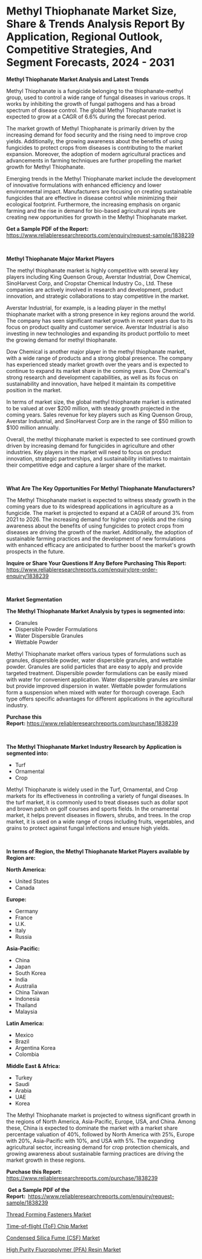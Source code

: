 <p><h1>Methyl Thiophanate Market Size, Share & Trends Analysis Report By Application, Regional Outlook, Competitive Strategies, And Segment Forecasts, 2024 - 2031</h1></p><p><strong>Methyl Thiophanate Market Analysis and Latest Trends</strong></p>
<p><p>Methyl Thiophanate is a fungicide belonging to the thiophanate-methyl group, used to control a wide range of fungal diseases in various crops. It works by inhibiting the growth of fungal pathogens and has a broad spectrum of disease control. The global Methyl Thiophanate market is expected to grow at a CAGR of 6.6% during the forecast period.</p><p>The market growth of Methyl Thiophanate is primarily driven by the increasing demand for food security and the rising need to improve crop yields. Additionally, the growing awareness about the benefits of using fungicides to protect crops from diseases is contributing to the market expansion. Moreover, the adoption of modern agricultural practices and advancements in farming techniques are further propelling the market growth for Methyl Thiophanate.</p><p>Emerging trends in the Methyl Thiophanate market include the development of innovative formulations with enhanced efficiency and lower environmental impact. Manufacturers are focusing on creating sustainable fungicides that are effective in disease control while minimizing their ecological footprint. Furthermore, the increasing emphasis on organic farming and the rise in demand for bio-based agricultural inputs are creating new opportunities for growth in the Methyl Thiophanate market.</p></p>
<p><strong>Get a Sample PDF of the Report:&nbsp;</strong> <a href="https://www.reliableresearchreports.com/enquiry/request-sample/1838239">https://www.reliableresearchreports.com/enquiry/request-sample/1838239</a></p>
<p>&nbsp;</p>
<p><strong>Methyl Thiophanate Major Market Players</strong></p>
<p><p>The methyl thiophanate market is highly competitive with several key players including King Quenson Group, Averstar Industrial, Dow Chemical, SinoHarvest Corp, and Cropstar Chemical Industry Co., Ltd. These companies are actively involved in research and development, product innovation, and strategic collaborations to stay competitive in the market.</p><p>Averstar Industrial, for example, is a leading player in the methyl thiophanate market with a strong presence in key regions around the world. The company has seen significant market growth in recent years due to its focus on product quality and customer service. Averstar Industrial is also investing in new technologies and expanding its product portfolio to meet the growing demand for methyl thiophanate.</p><p>Dow Chemical is another major player in the methyl thiophanate market, with a wide range of products and a strong global presence. The company has experienced steady market growth over the years and is expected to continue to expand its market share in the coming years. Dow Chemical's strong research and development capabilities, as well as its focus on sustainability and innovation, have helped it maintain its competitive position in the market.</p><p>In terms of market size, the global methyl thiophanate market is estimated to be valued at over $200 million, with steady growth projected in the coming years. Sales revenue for key players such as King Quenson Group, Averstar Industrial, and SinoHarvest Corp are in the range of $50 million to $100 million annually.</p><p>Overall, the methyl thiophanate market is expected to see continued growth driven by increasing demand for fungicides in agriculture and other industries. Key players in the market will need to focus on product innovation, strategic partnerships, and sustainability initiatives to maintain their competitive edge and capture a larger share of the market.</p></p>
<p>&nbsp;</p>
<p><strong>What Are The Key Opportunities For Methyl Thiophanate Manufacturers?</strong></p>
<p><p>The Methyl Thiophanate market is expected to witness steady growth in the coming years due to its widespread applications in agriculture as a fungicide. The market is projected to expand at a CAGR of around 3% from 2021 to 2026. The increasing demand for higher crop yields and the rising awareness about the benefits of using fungicides to protect crops from diseases are driving the growth of the market. Additionally, the adoption of sustainable farming practices and the development of new formulations with enhanced efficacy are anticipated to further boost the market's growth prospects in the future.</p></p>
<p><strong>Inquire or Share Your Questions If Any Before Purchasing This Report:</strong> <a href="https://www.reliableresearchreports.com/enquiry/pre-order-enquiry/1838239">https://www.reliableresearchreports.com/enquiry/pre-order-enquiry/1838239</a></p>
<p>&nbsp;</p>
<p><strong>Market Segmentation</strong></p>
<p><strong>The Methyl Thiophanate Market Analysis by types is segmented into:</strong></p>
<p><ul><li>Granules</li><li>Dispersible Powder Formulations</li><li>Water Dispersible Granules</li><li>Wettable Powder</li></ul></p>
<p><p>Methyl Thiophanate market offers various types of formulations such as granules, dispersible powder, water dispersible granules, and wettable powder. Granules are solid particles that are easy to apply and provide targeted treatment. Dispersible powder formulations can be easily mixed with water for convenient application. Water dispersible granules are similar but provide improved dispersion in water. Wettable powder formulations form a suspension when mixed with water for thorough coverage. Each type offers specific advantages for different applications in the agricultural industry.</p></p>
<p><strong>Purchase this Report:&nbsp;</strong><a href="https://www.reliableresearchreports.com/purchase/1838239">https://www.reliableresearchreports.com/purchase/1838239</a></p>
<p>&nbsp;</p>
<p><strong>The Methyl Thiophanate Market Industry Research by Application is segmented into:</strong></p>
<p><ul><li>Turf</li><li>Ornamental</li><li>Crop</li></ul></p>
<p><p>Methyl Thiophanate is widely used in the Turf, Ornamental, and Crop markets for its effectiveness in controlling a variety of fungal diseases. In the turf market, it is commonly used to treat diseases such as dollar spot and brown patch on golf courses and sports fields. In the ornamental market, it helps prevent diseases in flowers, shrubs, and trees. In the crop market, it is used on a wide range of crops including fruits, vegetables, and grains to protect against fungal infections and ensure high yields.</p></p>
<p>&nbsp;</p>
<p><strong>In terms of Region, the Methyl Thiophanate Market Players available by Region are:</strong></p>
<p>
    <p> <strong> North America: </strong>
        <ul>
            <li>United States</li>
            <li>Canada</li>
        </ul>
        </p> 
    <p> <strong> Europe: </strong>
        <ul>
            <li>Germany</li>
            <li>France</li>
            <li>U.K.</li>
            <li>Italy</li>
            <li>Russia</li>
        </ul>
        </p> 
    <p> <strong> Asia-Pacific: </strong>
        <ul>
            <li>China</li>
            <li>Japan</li>
            <li>South Korea</li>
            <li>India</li>
            <li>Australia</li>
            <li>China Taiwan</li>
            <li>Indonesia</li>
            <li>Thailand</li>
            <li>Malaysia</li>
        </ul>
        </p> 
    <p> <strong> Latin America: </strong>
        <ul>
            <li>Mexico</li>
            <li>Brazil</li>
            <li>Argentina Korea</li>
            <li>Colombia</li>
        </ul>
        </p> 
    <p> <strong> Middle East & Africa: </strong>
        <ul>
            <li>Turkey</li>
            <li>Saudi</li>
            <li>Arabia</li>
            <li>UAE</li>
            <li>Korea</li>
        </ul>
    </p>
    </p>
<p><p>The Methyl Thiophanate market is projected to witness significant growth in the regions of North America, Asia-Pacific, Europe, USA, and China. Among these, China is expected to dominate the market with a market share percentage valuation of 40%, followed by North America with 25%, Europe with 20%, Asia-Pacific with 10%, and USA with 5%. The expanding agricultural sector, increasing demand for crop protection chemicals, and growing awareness about sustainable farming practices are driving the market growth in these regions.</p></p>
<p><strong>Purchase this Report: </strong><a href="https://www.reliableresearchreports.com/purchase/1838239">https://www.reliableresearchreports.com/purchase/1838239</a></p>
<p>&nbsp;<strong>Get a Sample PDF of the Report:&nbsp;&nbsp;</strong><a href="https://www.reliableresearchreports.com/enquiry/request-sample/1838239">https://www.reliableresearchreports.com/enquiry/request-sample/1838239</a></p>
<p><strong></strong></p>
<p><p><a href="https://unruly-ladybug-44b.notion.site/Insights-into-Thread-Forming-Fasteners-Market-Size-Analysing-Market-Share-Trends-and-Growth-from--c7e74d2f42c7440ea4d8ab694b2a7c75">Thread Forming Fasteners Market</a></p><p><a href="https://view.publitas.com/reportprime-1/time-of-flight-tof-chip-market-size-2024-2031-global-industrial-analysis-key-geographical-regions-market-share-top-key-players-product-types-and-forecast-research-report/">Time-of-flight (ToF) Chip Market</a></p><p><a href="https://view.publitas.com/reportprime-1/condensed-silica-fume-csf-market-research-report-unlocks-analysis-on-the-market-financial-status-market-size-and-market-revenue-upto-2031/">Condensed Silica Fume (CSF) Market</a></p><p><a href="https://view.publitas.com/reportprime-1/high-purity-fluoropolymer-pfa-resin-market-a-comprehensive-report-of-its-market-share-growth-trends-2024-2031/">High Purity Fluoropolymer (PFA) Resin Market</a></p></p>